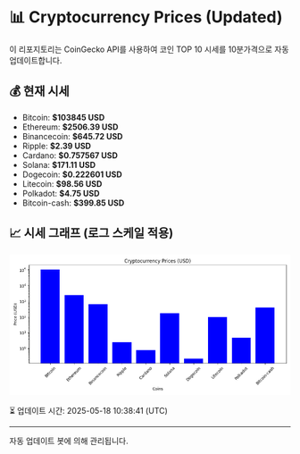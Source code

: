
# 📊 Cryptocurrency Prices (Updated)

이 리포지토리는 CoinGecko API를 사용하여 코인 TOP 10 시세를 10분가격으로 자동 업데이트합니다.

## 💰 현재 시세
- Bitcoin: **$103845 USD**
- Ethereum: **$2506.39 USD**
- Binancecoin: **$645.72 USD**
- Ripple: **$2.39 USD**
- Cardano: **$0.757567 USD**
- Solana: **$171.11 USD**
- Dogecoin: **$0.222601 USD**
- Litecoin: **$98.56 USD**
- Polkadot: **$4.75 USD**
- Bitcoin-cash: **$399.85 USD**

## 📈 시세 그래프 (로그 스케일 적용)
![Crypto Prices](crypto_prices.png)

⏳ 업데이트 시간: 2025-05-18 10:38:41 (UTC)

---
자동 업데이트 봇에 의해 관리됩니다.
